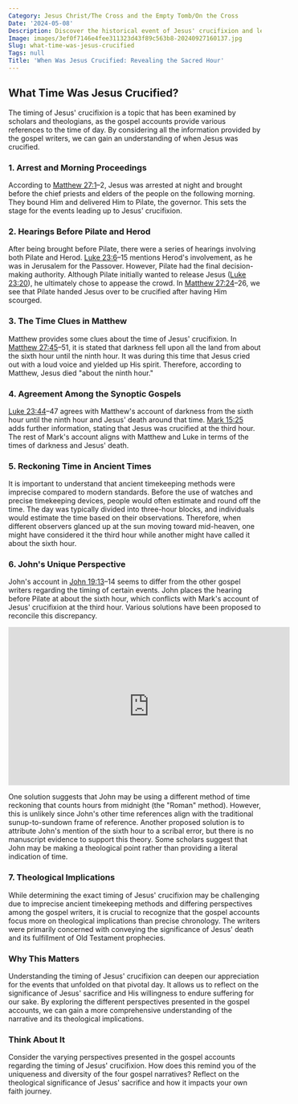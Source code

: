 ```yaml
---
Category: Jesus Christ/The Cross and the Empty Tomb/On the Cross
Date: '2024-05-08'
Description: Discover the historical event of Jesus' crucifixion and learn about the timing of this significant event in Christian tradition. Explore the details surrounding the time of Jesus' crucifixion in this insightful article.
Image: images/3ef0f7146e4fee311323d43f89c563b8-20240927160137.jpg
Slug: what-time-was-jesus-crucified
Tags: null
Title: 'When Was Jesus Crucified: Revealing the Sacred Hour'
---
```


## What Time Was Jesus Crucified?

The timing of Jesus' crucifixion is a topic that has been examined by scholars and theologians, as the gospel accounts provide various references to the time of day. By considering all the information provided by the gospel writers, we can gain an understanding of when Jesus was crucified.

### 1. Arrest and Morning Proceedings

According to [Matthew 27:1](https://www.bibleref.com/Matthew/27/Matthew-27-1.html)–2, Jesus was arrested at night and brought before the chief priests and elders of the people on the following morning. They bound Him and delivered Him to Pilate, the governor. This sets the stage for the events leading up to Jesus' crucifixion.

### 2. Hearings Before Pilate and Herod

After being brought before Pilate, there were a series of hearings involving both Pilate and Herod. [Luke 23:6](https://www.bibleref.com/Luke/23/Luke-23-6.html)–15 mentions Herod's involvement, as he was in Jerusalem for the Passover. However, Pilate had the final decision-making authority. Although Pilate initially wanted to release Jesus ([Luke 23:20](https://www.bibleref.com/Luke/23/Luke-23-20.html)), he ultimately chose to appease the crowd. In [Matthew 27:24](https://www.bibleref.com/Matthew/27/Matthew-27-24.html)–26, we see that Pilate handed Jesus over to be crucified after having Him scourged.

### 3. The Time Clues in Matthew

Matthew provides some clues about the time of Jesus' crucifixion. In [Matthew 27:45](https://www.bibleref.com/Matthew/27/Matthew-27-45.html)–51, it is stated that darkness fell upon all the land from about the sixth hour until the ninth hour. It was during this time that Jesus cried out with a loud voice and yielded up His spirit. Therefore, according to Matthew, Jesus died "about the ninth hour."

### 4. Agreement Among the Synoptic Gospels

[Luke 23:44](https://www.bibleref.com/Luke/23/Luke-23-44.html)–47 agrees with Matthew's account of darkness from the sixth hour until the ninth hour and Jesus' death around that time. [Mark 15:25](https://www.bibleref.com/Mark/15/Mark-15-25.html) adds further information, stating that Jesus was crucified at the third hour. The rest of Mark's account aligns with Matthew and Luke in terms of the times of darkness and Jesus' death.

### 5. Reckoning Time in Ancient Times

It is important to understand that ancient timekeeping methods were imprecise compared to modern standards. Before the use of watches and precise timekeeping devices, people would often estimate and round off the time. The day was typically divided into three-hour blocks, and individuals would estimate the time based on their observations. Therefore, when different observers glanced up at the sun moving toward mid-heaven, one might have considered it the third hour while another might have called it about the sixth hour.

### 6. John's Unique Perspective

John's account in [John 19:13](https://www.bibleref.com/John/19/John-19-13.html)–14 seems to differ from the other gospel writers regarding the timing of certain events. John places the hearing before Pilate at about the sixth hour, which conflicts with Mark's account of Jesus' crucifixion at the third hour. Various solutions have been proposed to reconcile this discrepancy.


<iframe width="560" height="315" src="https://www.youtube.com/embed/aNk04RtMnPc" frameborder="0" allow="autoplay; encrypted-media" allowfullscreen></iframe>


One solution suggests that John may be using a different method of time reckoning that counts hours from midnight (the "Roman" method). However, this is unlikely since John's other time references align with the traditional sunup-to-sundown frame of reference. Another proposed solution is to attribute John's mention of the sixth hour to a scribal error, but there is no manuscript evidence to support this theory. Some scholars suggest that John may be making a theological point rather than providing a literal indication of time.

### 7. Theological Implications

While determining the exact timing of Jesus' crucifixion may be challenging due to imprecise ancient timekeeping methods and differing perspectives among the gospel writers, it is crucial to recognize that the gospel accounts focus more on theological implications than precise chronology. The writers were primarily concerned with conveying the significance of Jesus' death and its fulfillment of Old Testament prophecies.

### Why This Matters

Understanding the timing of Jesus' crucifixion can deepen our appreciation for the events that unfolded on that pivotal day. It allows us to reflect on the significance of Jesus' sacrifice and His willingness to endure suffering for our sake. By exploring the different perspectives presented in the gospel accounts, we can gain a more comprehensive understanding of the narrative and its theological implications.

### Think About It

Consider the varying perspectives presented in the gospel accounts regarding the timing of Jesus' crucifixion. How does this remind you of the uniqueness and diversity of the four gospel narratives? Reflect on the theological significance of Jesus' sacrifice and how it impacts your own faith journey.
